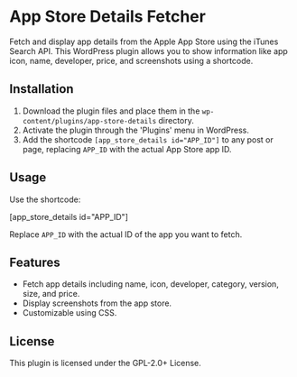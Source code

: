 # App Store Details Fetcher

Fetch and display app details from the Apple App Store using the iTunes Search API. This WordPress plugin allows you to show information like app icon, name, developer, price, and screenshots using a shortcode.

## Installation

1. Download the plugin files and place them in the `wp-content/plugins/app-store-details` directory.
2. Activate the plugin through the 'Plugins' menu in WordPress.
3. Add the shortcode `[app_store_details id="APP_ID"]` to any post or page, replacing `APP_ID` with the actual App Store app ID.

## Usage

Use the shortcode:

[app_store_details id="APP_ID"]

Replace `APP_ID` with the actual ID of the app you want to fetch.

## Features

- Fetch app details including name, icon, developer, category, version, size, and price.
- Display screenshots from the app store.
- Customizable using CSS.

## License

This plugin is licensed under the GPL-2.0+ License.
